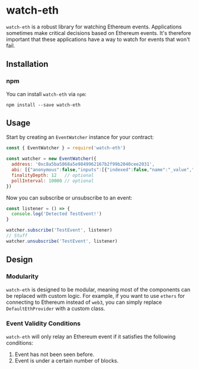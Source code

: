 # watch-eth
`watch-eth` is a robust library for watching Ethereum events.
Applications sometimes make critical decisions based on Ethereum events.
It's therefore important that these applications have a way to watch for events that won't fail.

## Installation
### npm
You can install `watch-eth` via `npm`:

```
npm install --save watch-eth
```

## Usage
Start by creating an `EventWatcher` instance for your contract:

```js
const { EventWatcher } = require('watch-eth')

const watcher = new EventWatcher({
  address: '0xc8a5ba5868a5e9849962167b2f99b2040cee2031',
  abi: [{"anonymous":false,"inputs":[{"indexed":false,"name":"_value","type":"uint256"}],"name":"TestEvent","type":"event"}],
  finalityDepth: 12   // optional
  pollInterval: 10000 // optional
})
```

Now you can subscribe or unsubscribe to an event:

```js
const listener = () => {
  console.log('Detected TestEvent!')
}

watcher.subscribe('TestEvent', listener)
// Stuff
watcher.unsubscribe('TestEvent', listener)
```

## Design
### Modularity
`watch-eth` is designed to be modular, meaning most of the components can be replaced with custom logic.
For example, if you want to use `ethers` for connecting to Ethereum instead of `web3`, you can simply replace `DefaultEthProvider` with a custom class.

### Event Validity Conditions
`watch-eth` will only relay an Ethereum event if it satisfies the following conditions:

1. Event has not been seen before.
2. Event is under a certain number of blocks.
